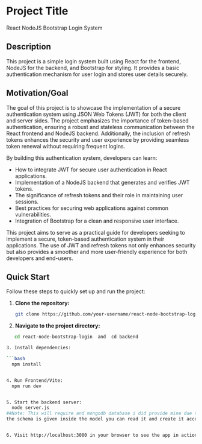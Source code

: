 # Project Title

React NodeJS Bootstrap Login System

## Description

This project is a simple login system built using React for the frontend, NodeJS for the backend, and Bootstrap for styling. It provides a basic authentication mechanism for user login and stores user details securely.

## Motivation/Goal

The goal of this project is to showcase the implementation of a secure authentication system using JSON Web Tokens (JWT) for both the client and server sides. The project emphasizes the importance of token-based authentication, ensuring a robust and stateless communication between the React frontend and NodeJS backend. Additionally, the inclusion of refresh tokens enhances the security and user experience by providing seamless token renewal without requiring frequent logins.

By building this authentication system, developers can learn:

- How to integrate JWT for secure user authentication in React applications.
- Implementation of a NodeJS backend that generates and verifies JWT tokens.
- The significance of refresh tokens and their role in maintaining user sessions.
- Best practices for securing web applications against common vulnerabilities.
- Integration of Bootstrap for a clean and responsive user interface.

This project aims to serve as a practical guide for developers seeking to implement a secure, token-based authentication system in their applications. The use of JWT and refresh tokens not only enhances security but also provides a smoother and more user-friendly experience for both developers and end-users.

## Quick Start

Follow these steps to quickly set up and run the project:

1. **Clone the repository:**

   ```bash
   git clone https://github.com/your-username/react-node-bootstrap-login.git
   
2. **Navigate to the project directory:**

```bash
   cd react-node-bootstrap-login  and  cd backend

3. Install dependencies:

```bash
  npm install


4. Run Frontend/Vite:
  npm run dev


5. Start the backend server:
  node server.js
##Note: This will require and mongodb database i did provide mine due to security purpose so for that you will require either local mongodb or online(atlas) mongodb to setup a database schema
the schema is given inside the model you can read it and create it accordingly also add database name infront of ? of mongo url it will connect automaticatically


6. Visit http://localhost:3000 in your browser to see the app in action.


